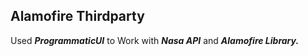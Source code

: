 ## Alamofire Thirdparty

Used ***ProgrammaticUI*** to Work with ***Nasa API*** and ***Alamofire Library.***
